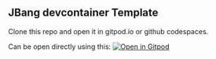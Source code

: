 ## JBang devcontainer Template

Clone this repo and open it in gitpod.io or github codespaces.

Can be open directly using this: [![Open in Gitpod](https://gitpod.io/button/open-in-gitpod.svg)](https://gitpod.io/#<your-repository-url>)
